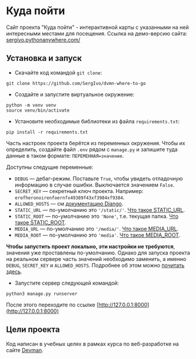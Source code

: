 # Куда пойти

Сайт проекта "Куда пойти" - интерактивной карты с указанными на ней интересными местами для посещения. Ссылка на демо-версию сайта: [sergivo.pythonanywhere.com/](https://sergivo.pythonanywhere.com/)

## Установка и запуск

- Скачайте код командой `git clone`:
```command line
git clone https://github.com/SergIvo/dvmn-where-to-go
```
- Создайте и запустите виртуальное окружение:
```command line
python -m venv venv
source venv/bin/activate
```
- Установите необходимые библиотеки из файла `requirements.txt`:
```command line
pip install -r requirements.txt
```
Часть настроек проекта берётся из переменных окружения. Чтобы их определить, создайте файл `.env` рядом с `manage.py` и запишите туда данные в таком формате: `ПЕРЕМЕННАЯ=значение`.

Доступны следущие переменные:
- `DEBUG` — дебаг-режим. Поставьте `True`, чтобы увидеть отладочную информацию в случае ошибки. Выключается значением `False`.
- `SECRET_KEY` — секретный ключ проекта. Например: `erofheronoirenfoernfx49389f43xf3984xf9384`.
- `ALLOWED_HOSTS` — см [документацию Django](https://docs.djangoproject.com/en/3.1/ref/settings/#allowed-hosts).
- `STATIC_URL` — по-умолчанию это `'/static/'`. [Что такое STATIC_URL](https://docs.djangoproject.com/en/3.0/ref/settings/#std:setting-STATIC_URL).
- `STATIC_ROOT` — по-умолчанию это `'None'`, т.е. текущая папка. [Что такое STATIC_ROOT](https://docs.djangoproject.com/en/3.0/ref/settings/#std:setting-STATIC_ROOT).
- `MEDIA_URL` — по-умолчанию это `'/media/'`. [Что такое MEDIA_URL](https://docs.djangoproject.com/en/3.0/ref/settings/#std:setting-MEDIA_URL).
- `MEDIA_ROOT` — по-умолчанию это `'media'`. [Что такое MEDIA_ROOT](https://docs.djangoproject.com/en/3.0/ref/settings/#std:setting-MEDIA_ROOT).

**Чтобы запустить проект локально, эти настройки не требуются**, значения уже проставлены по-умолчанию. Однако для запуска проекта на реальном сервере часть значений необходимо заменить, а именно
`DEBUG`, `SECRET_KEY` и `ALLOWED_HOSTS`. Подробнее об этом можно [почитать здесь](https://docs.djangoproject.com/en/3.0/howto/deployment/checklist/).

- Запустите сервер следующей командой: 
```command line
python3 manage.py runserver
```

После этого переходите по ссылке [http://127.0.0.1:8000](http://127.0.0.1:8000)

## Цели проекта

Код написан в учебных целях в рамках курса по веб-разработке на сайте [Devman](https://dvmn.org).
